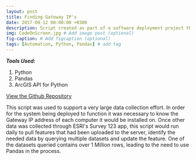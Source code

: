 ```yaml
---
layout: post
title: Finding Gateway IP's
date: 2017-09-12 00:00:00 +0300
description: Script created as part of a software deployment project that automated manipulation of extremely large datasets # Add post description (optional)
img: CodeOnScreen.jpg # Add image post (optional)
fig-caption: # Add figcaption (optional)
tags: [Automation, Python, Pandas] # add tag
---
```

***Tools Used:***
1. Python
2. Pandas
3. ArcGIS API for Python


[View the Github Repository](https://github.com/JRHutson/PopulateGatewayIP)


This script was used to support a very large data collection effort. In order for the system being deployed to function it was necessary to know the Gateway IP address of each computer it would be installed on. Once other data was collected through ESRI's Survey 123 app, this script would run daily to pull features that had been uploaded to the server, identify the needed data by querying multiple datasets and update the feature. One of the datasets queried contains over 1 Million rows, leading to the need to use Pandas in the process. 

